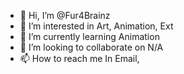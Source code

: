 - 👋 Hi, I’m @Fur4Brainz
- 👀 I’m interested in Art, Animation, Ext
- 🌱 I’m currently learning Animation
- 💞️ I’m looking to collaborate on N/A
- 📫 How to reach me In Email,

